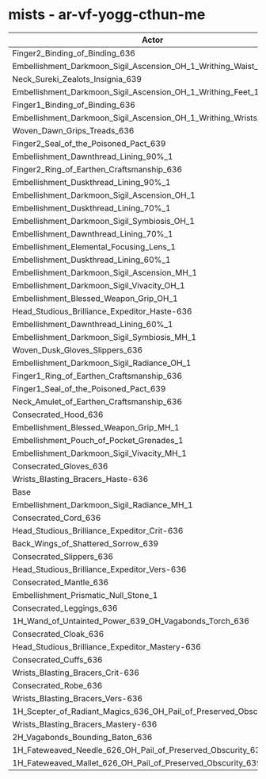 # mists - ar-vf-yogg-cthun-me
| Actor | DPS | Increase |
|---|:---:|:---:|
|Finger2_Binding_of_Binding_636|1666176|1.44%|
|Embellishment_Darkmoon_Sigil_Ascension_OH_1_Writhing_Waist_1|1664318|1.33%|
|Neck_Sureki_Zealots_Insignia_639|1664235|1.32%|
|Embellishment_Darkmoon_Sigil_Ascension_OH_1_Writhing_Feet_1|1663691|1.29%|
|Finger1_Binding_of_Binding_636|1661552|1.16%|
|Embellishment_Darkmoon_Sigil_Ascension_OH_1_Writhing_Wrists_1|1660931|1.12%|
|Woven_Dawn_Grips_Treads_636|1660017|1.07%|
|Finger2_Seal_of_the_Poisoned_Pact_639|1653446|0.67%|
|Embellishment_Dawnthread_Lining_90%_1|1653129|0.65%|
|Finger2_Ring_of_Earthen_Craftsmanship_636|1652214|0.59%|
|Embellishment_Duskthread_Lining_90%_1|1652109|0.58%|
|Embellishment_Darkmoon_Sigil_Ascension_OH_1|1651878|0.57%|
|Embellishment_Duskthread_Lining_70%_1|1650293|0.47%|
|Embellishment_Darkmoon_Sigil_Symbiosis_OH_1|1650168|0.47%|
|Embellishment_Dawnthread_Lining_70%_1|1649811|0.44%|
|Embellishment_Elemental_Focusing_Lens_1|1649132|0.40%|
|Embellishment_Duskthread_Lining_60%_1|1648548|0.37%|
|Embellishment_Darkmoon_Sigil_Ascension_MH_1|1648437|0.36%|
|Embellishment_Darkmoon_Sigil_Vivacity_OH_1|1648146|0.34%|
|Embellishment_Blessed_Weapon_Grip_OH_1|1648098|0.34%|
|Head_Studious_Brilliance_Expeditor_Haste-636|1648092|0.34%|
|Embellishment_Dawnthread_Lining_60%_1|1647643|0.31%|
|Embellishment_Darkmoon_Sigil_Symbiosis_MH_1|1647494|0.30%|
|Woven_Dusk_Gloves_Slippers_636|1646710|0.26%|
|Embellishment_Darkmoon_Sigil_Radiance_OH_1|1646572|0.25%|
|Finger1_Ring_of_Earthen_Craftsmanship_636|1646541|0.25%|
|Finger1_Seal_of_the_Poisoned_Pact_639|1646516|0.24%|
|Neck_Amulet_of_Earthen_Craftsmanship_636|1645225|0.17%|
|Consecrated_Hood_636|1644699|0.13%|
|Embellishment_Blessed_Weapon_Grip_MH_1|1644588|0.13%|
|Embellishment_Pouch_of_Pocket_Grenades_1|1644014|0.09%|
|Embellishment_Darkmoon_Sigil_Vivacity_MH_1|1643942|0.09%|
|Consecrated_Gloves_636|1642990|0.03%|
|Wrists_Blasting_Bracers_Haste-636|1642661|0.01%|
|Base|1642510|0.00%|
|Embellishment_Darkmoon_Sigil_Radiance_MH_1|1642278|-0.01%|
|Consecrated_Cord_636|1642011|-0.03%|
|Head_Studious_Brilliance_Expeditor_Crit-636|1641876|-0.04%|
|Back_Wings_of_Shattered_Sorrow_639|1641099|-0.09%|
|Consecrated_Slippers_636|1640902|-0.10%|
|Head_Studious_Brilliance_Expeditor_Vers-636|1640521|-0.12%|
|Consecrated_Mantle_636|1640165|-0.14%|
|Embellishment_Prismatic_Null_Stone_1|1640153|-0.14%|
|Consecrated_Leggings_636|1639718|-0.17%|
|1H_Wand_of_Untainted_Power_639_OH_Vagabonds_Torch_636|1639684|-0.17%|
|Consecrated_Cloak_636|1639591|-0.18%|
|Head_Studious_Brilliance_Expeditor_Mastery-636|1639153|-0.20%|
|Consecrated_Cuffs_636|1639042|-0.21%|
|Wrists_Blasting_Bracers_Crit-636|1638848|-0.22%|
|Consecrated_Robe_636|1638703|-0.23%|
|Wrists_Blasting_Bracers_Vers-636|1638144|-0.27%|
|1H_Scepter_of_Radiant_Magics_636_OH_Pail_of_Preserved_Obscurity_639|1636644|-0.36%|
|Wrists_Blasting_Bracers_Mastery-636|1636401|-0.37%|
|2H_Vagabonds_Bounding_Baton_636|1633179|-0.57%|
|1H_Fateweaved_Needle_626_OH_Pail_of_Preserved_Obscurity_639|1619735|-1.39%|
|1H_Fateweaved_Mallet_626_OH_Pail_of_Preserved_Obscurity_639|1619700|-1.39%|
